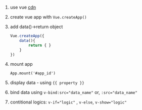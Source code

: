 1. use vue [cdn](https://unpkg.com/vue@next)

2. create vue app with `Vue.createApp()`

3. add data()->return object
    ```javascript
    Vue.createApp({
        data(){
            return { }
        }
    })
    ```
4. mount app
    ``` 
    App.mount('#app_id') 
    ```
5. display data - using `{{ property }}`
6. bind data using  `v-bind:src="data_name"`  or, `:src="data_name"`

7. contitional logics: `v-if="logic"` , `v-else`, `v-show="logic"`